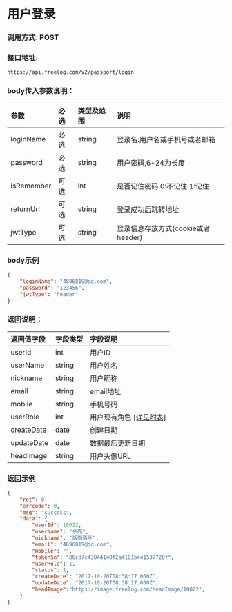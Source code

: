 # 用户登录

### 调用方式: POST

### 接口地址:

```
https://api.freelog.com/v2/passport/login
```

### body传入参数说明：

| 参数 | 必选 | 类型及范围 | 说明 |
| :--- | :--- | :--- | :--- |
| loginName | 必选 | string | 登录名:用户名或手机号或者邮箱 |
| password | 必选 | string | 用户密码,6-24为长度 |
| isRemember | 可选 | int | 是否记住密码 0:不记住 1:记住 |
| returnUrl | 可选 | string | 登录成功后跳转地址 |
| jwtType | 可选 | string | 登录信息存放方式(cookie或者header) |


### body示例

```json
{
    "loginName": "4896819@qq.com",
    "password": "123456",
    "jwtType": "header"
}
```

### 返回说明：

| 返回值字段 | 字段类型 | 字段说明 |
| :--- | :--- | :--- |
| userId | int | 用户ID |
| userName | string | 用户姓名 |
| nickname | string | 用户昵称 |
| email | string | email地址 |
| mobile | string | 手机号码 |
| userRole | int | 用户现有角色 [[详见附表]][用户角色] |
| createDate | date | 创建日期 |
| updateDate | date | 数据最后更新日期 |
| headImage | string | 用户头像URL |


### 返回示例

```json
{
    "ret": 0,
    "errcode": 0,
    "msg": "success",
    "data": {
        "userId": 10022,
        "userName": "余亮",
        "nickname": "烟雨落叶",
        "email": "4896819@qq.com",
        "mobile": "",
        "tokenSn": "86cd7c43844140f2a4101b441537728f",
        "userRole": 1,
        "status": 1,
        "createDate": "2017-10-20T08:38:17.000Z",
        "updateDate": "2017-10-20T08:38:17.000Z",
        "headImage":"https://image.freelog.com/headImage/10022",
    }
}
```

[用户角色]: /附表/用户角色.html "用户角色"
